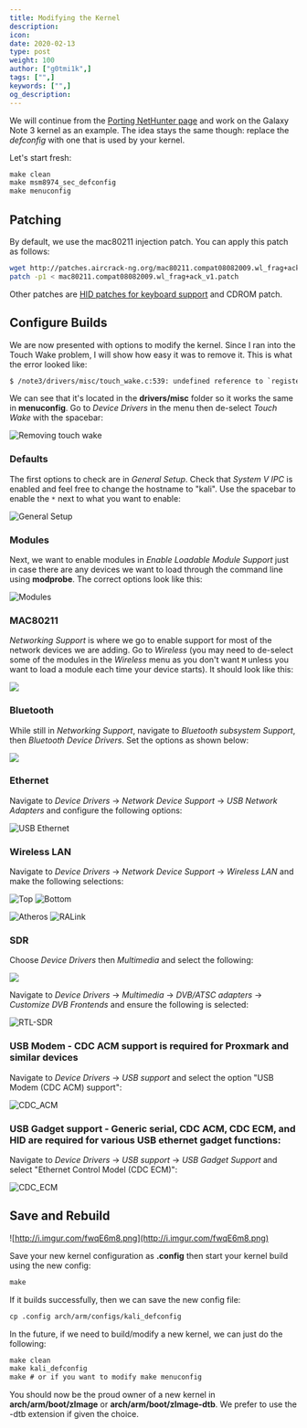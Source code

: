 ```yaml
---
title: Modifying the Kernel
description:
icon:
date: 2020-02-13
type: post
weight: 100
author: ["g0tmi1k",]
tags: ["",]
keywords: ["",]
og_description:
---
```


We will continue from the [Porting NetHunter page](/docs/nethunter/porting-nethunter/) and work on the Galaxy Note 3 kernel as an example. The idea stays the same though: replace the _defconfig_ with one that is used by your kernel.

Let's start fresh:

```html
make clean
make msm8974_sec_defconfig
make menuconfig
```

## Patching

By default, we use the mac80211 injection patch. You can apply this patch as follows:

```bash
wget http://patches.aircrack-ng.org/mac80211.compat08082009.wl_frag+ack_v1.patch
patch -p1 < mac80211.compat08082009.wl_frag+ack_v1.patch
```

Other patches are [HID patches for keyboard support](https://github.com/pelya/android-keyboard-gadget) and CDROM patch.

## Configure Builds
We are now presented with options to modify the kernel. Since I ran into the Touch Wake problem, I will show how easy it was to remove it. This is what the error looked like:

```html
$ /note3/drivers/misc/touch_wake.c:539: undefined reference to `register_power_suspend'
```

We can see that it's located in the **drivers/misc** folder so it works the same in **menuconfig**. Go to _Device Drivers_ in the menu then de-select _Touch Wake_ with the spacebar:

![Removing touch wake](http://i.imgur.com/decVf1d.png)

### Defaults

The first options to check are in _General Setup_. Check that _System V IPC_ is enabled and feel free to change the hostname to "kali". Use the spacebar to enable the `*` next to what you want to enable:

![General Setup](http://i.imgur.com/suxbpl5.png)

### Modules

Next, we want to enable modules in _Enable Loadable Module Support_ just in case there are any devices we want to load through the command line using **modprobe**. The correct options look like this:

![Modules](http://i.imgur.com/xyKZrN2.png)

### MAC80211

_Networking Support_ is where we go to enable support for most of the network devices we are adding. Go to _Wireless_ (you may need to de-select some of the modules in the _Wireless_ menu as you don't want `M` unless you want to load a module each time your device starts). It should look like this:

![](http://i.imgur.com/YiAL9Ue.png)

### Bluetooth

While still in _Networking Support_, navigate to _Bluetooth subsystem Support_, then _Bluetooth Device Drivers_. Set the options as shown below:

![](http://i.imgur.com/nRr5hz6.png)

### Ethernet

Navigate to _Device Drivers_ -> _Network Device Support_ ->  _USB Network Adapters_ and configure the following options:

![USB Ethernet](http://i.imgur.com/7qzmwTB.png)

### Wireless LAN

Navigate to _Device Drivers_ -> _Network Device Support_ ->  _Wireless LAN_ and make the following selections:

![Top](http://i.imgur.com/fML0zM1.png)
![Bottom](http://i.imgur.com/LRFpqEE.png)

![Atheros](http://i.imgur.com/Gc5bZ6V.png)
![RALink](http://i.imgur.com/BALJr8p.png)


### SDR

Choose _Device Drivers_ then _Multimedia_ and select the following:

![](http://i.imgur.com/x5PlnWQ.png)

Navigate to _Device Drivers_ -> _Multimedia_ -> _DVB/ATSC adapters_ -> _Customize DVB Frontends_ and ensure the following is selected:

![RTL-SDR](http://i.imgur.com/KPFo66j.png)

### USB Modem - CDC ACM support is required for Proxmark and similar devices

Navigate to _Device Drivers_ -> _USB support_ and select the option "USB Modem (CDC ACM) support":

![CDC_ACM](https://user-images.githubusercontent.com/12821486/53321772-7de54600-392d-11e9-9aae-e09954e5d9a1.png)

### USB Gadget support - Generic serial, CDC ACM, CDC ECM, and HID are required for various USB ethernet gadget functions:

Navigate to _Device Drivers_ -> _USB support_ -> _USB Gadget Support_ and select "Ethernet Control Model (CDC ECM)":

![CDC_ECM](/uploads/e932f3d564ee6f8c26cdc15eeb1e89f2/ecm.png)

## Save and Rebuild

![http://i.imgur.com/fwqE6m8.png](http://i.imgur.com/fwqE6m8.png)

Save your new kernel configuration as **.config** then start your kernel build using the new config:

```markdown
make
```

If it builds successfully, then we can save the new config file:

```markdown
cp .config arch/arm/configs/kali_defconfig
```

In the future, if we need to build/modify a new kernel, we can just do the following:

```markdown
make clean
make kali_defconfig
make # or if you want to modify make menuconfig
```

You should now be the proud owner of a new kernel in **arch/arm/boot/zImage** or **arch/arm/boot/zImage-dtb**. We prefer to use the -dtb extension if given the choice.
